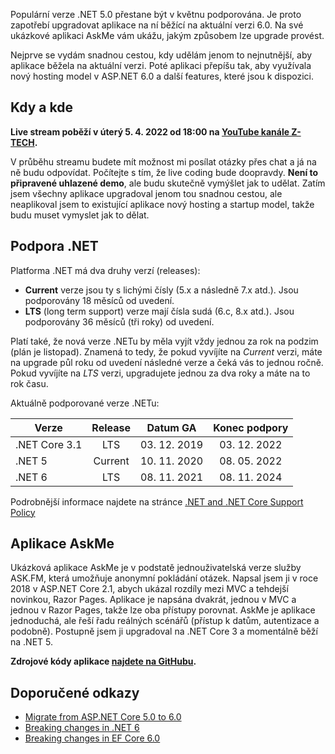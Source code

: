 <!-- dcterms:title = Pozvánka na live coding: Upgrade aplikace z ASP.NET 5 na 6 -->
<!-- dcterms:abstract = Konec podpory .NET 5 se blíží a je třeba upgradovat na .NET 6. V úterním živém streamu budeme upgradovat aplikaci AskMe na ASP.NET 6.0 -->
<!-- x4w:category = IT -->
<!-- x4w:category = Z-TECH -->
<!-- dcterms:creator = Michal Altair Valášek -->
<!-- dcterms:date = 2022-04-03 -->
<!-- x4w:pictureUrl = /perex-pictures/20220403-live-upgrade.jpg -->
<!-- x4w:pictureWidth = 150 -->
<!-- x4w:pictureHeight = 150 -->
<!-- x4w:coverUrl = /cover-pictures/20220403-live-upgrade.jpg -->

Populární verze .NET 5.0 přestane být v květnu podporována. Je proto zapotřebí upgradovat aplikace na ní běžící na aktuální verzi 6.0. Na své ukázkové aplikaci AskMe vám ukážu, jakým způsobem lze upgrade provést. 

Nejprve se vydám snadnou cestou, kdy udělám jenom to nejnutnější, aby aplikace běžela na aktuální verzi. Poté aplikaci přepíšu tak, aby využívala nový hosting model v ASP.NET 6.0 a další features, které jsou k dispozici.

## Kdy a kde

**Live stream poběží v úterý 5. 4. 2022 od 18:00 na [YouTube kanále Z-TECH](https://www.youtube.com/watch?v=yenqGXdSa-w).**

V průběhu streamu budete mít možnost mi posílat otázky přes chat a já na ně budu odpovídat. Počítejte s tím, že live coding bude doopravdy. **Není to připravené uhlazené demo**, ale budu skutečně vymýšlet jak to udělat. Zatím jsem všechny aplikace upgradoval jenom tou snadnou cestou, ale neaplikoval jsem to existující aplikace nový hosting a startup model, takže budu muset vymyslet jak to dělat.

## Podpora .NET

Platforma .NET má dva druhy verzí (releases):

* **Current** verze jsou ty s lichými čísly (5.x a následně 7.x atd.). Jsou podporovány 18 měsíců od uvedení.
* **LTS** (long term support) verze mají čísla sudá (6.c, 8.x atd.). Jsou podporovány 36 měsíců (tři roky) od uvedení.

Platí také, že nová verze .NETu by měla vyjít vždy jednou za rok na podzim (plán je listopad). Znamená to tedy, že pokud vyvíjíte na _Current_ verzi, máte na upgrade půl roku od uvedení následné verze a čeká vás to jednou ročně. Pokud vyvíjíte na _LTS_ verzi, upgradujete jednou za dva roky a máte na to rok času.

Aktuálně podporované verze .NETu:

Verze         | Release | Datum GA     | Konec podpory
------------- | :-----: | :----------: | :----------:
.NET Core 3.1 | LTS     | 03. 12. 2019 | 03. 12. 2022
.NET 5        | Current | 10. 11. 2020 | 08. 05. 2022
.NET 6        | LTS     | 08. 11. 2021 | 08. 11. 2024

Podrobnější informace najdete na stránce [.NET and .NET Core Support Policy](https://dotnet.microsoft.com/en-us/platform/support/policy/dotnet-core)

## Aplikace AskMe

Ukázková aplikace AskMe je v podstatě jednouživatelská verze služby ASK.FM, která umožňuje anonymní pokládání otázek. Napsal jsem ji v roce 2018 v ASP.NET Core 2.1, abych ukázal rozdíly mezi MVC a tehdejší novinkou, Razor Pages. Aplikace je napsána dvakrát, jednou v MVC a jednou v Razor Pages, takže lze oba přístupy porovnat. AskMe je aplikace jednoduchá, ale řeší řadu reálných scénářů (přístup k datům, autentizace a podobně). Postupně jsem ji upgradoval na .NET Core 3 a momentálně běží na .NET 5.

**Zdrojové kódy aplikace [najdete na GitHubu](https://github.com/ridercz/AskMe/).**

## Doporučené odkazy

* [Migrate from ASP.NET Core 5.0 to 6.0](https://docs.microsoft.com/en-us/aspnet/core/migration/50-to-60)
* [Breaking changes in .NET 6](https://docs.microsoft.com/en-us/dotnet/core/compatibility/6.0)
* [Breaking changes in EF Core 6.0](https://docs.microsoft.com/en-us/ef/core/what-is-new/ef-core-6.0/breaking-changes)